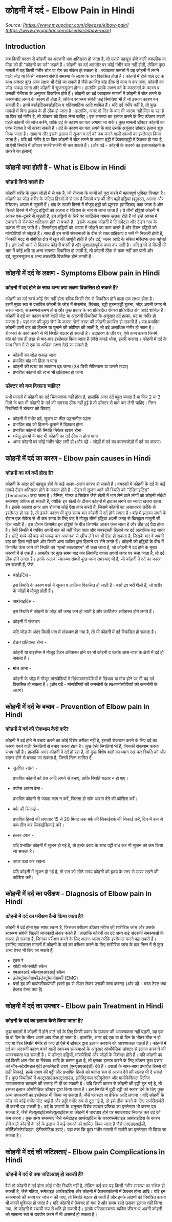 # कोहनी में दर्द - Elbow Pain in Hindi
_Source: [https://www.myupchar.com/disease/elbow-pain](https://www.myupchar.com/disease/elbow-pain)_

## Introduction
जब किसी कारण से कोहनी का अंदरुनी भाग क्षतिग्रस्त हो जाता है, तो उससे महसूस होने वाली तकलीफ या पीड़ा को ही "कोहनी का दर्द" कहते हैं। कोहनी का दर्द आमतौर पर कोई गंभीर बात नहीं होती, लेकिन कुछ मामलों में यह किसी गंभीर चोट या रोग का संकेत हो सकता है।
ज्यादातर मामलों में यह कोहनी में लगने वाली चोट या किसी स्वास्थ्य संबंधी समस्या के लक्षण के रूप विकसित होता है। कोहनी में होने वाले दर्द के साथ अक्सर कुछ अन्य लक्षण भी देखे जा सकते हैं जैसे प्रभावित बांह ठीक से काम न कर पाना, कोहनी का जोड़ अकड़ जाना और कोहनी में सूजनसूजन होना। हालांकि इसके लक्षण दर्द के कारणदर्द के कारण व उसकी गंभीरता के अनुसार विकसित होते हैं।
कोहनी का दर्द ज्यादातर मामलों में कोहनी में चोट लगने के कारणचोट लगने के कारण ही होता है, लेकिन स्वास्थ्य संबंधी कई स्थितियां भी हैं जो इसका कारण बन सकती हैं। इनमें बर्साइटिसबर्साइटिस व गठियागठिया आदि शामिल हैं। यदि दर्द गंभीर नहीं है, तो कुछ मामलों में बिना इलाज के ही ठीक हो जाता है। हालांकि, अगर दो दिन के बाद भी आराम नहीं मिल पा रहा है या फिर दर्द गंभीर है, तो डॉक्टर को दिखा लेना चाहिए।
इस समस्या का इलाज करने के लिए डॉक्टर सबसे पहले कोहनी की जांच करेंगे, ताकि दर्द के कारण का पता लगाया जा सके। कुछ मामलों डॉक्टर कोहनी का एक्स रेएक्स रे भी करवा सकते हैं। दर्द के कारण का पता लगने के बाद उसके अनुसार डॉक्टर इलाज शुरु किया जाता है। सामान्य तौर इसके इलाज में सूजन व दर्द को कम करने वाली दवाओं का इस्तेमाल किया जाता है। यदि दर्द गंभीर है या फिर कोहनी में चोट लगने के कारण हड्डी में फ्रैक्चरहड्डी में फ्रैक्चर हो गया है, तो ऐसी स्थिति में डॉक्टर सर्जरीसर्जरी भी कर सकते हैं।
(और पढ़ें - कोहनी के उतरने का इलाजकोहनी के उतरने का इलाज)

## कोहनी क्या होती है - What is Elbow in Hindi
### कोहनी किसे कहते हैं?
कोहनी शरीर के मुख्य जोड़ों में से एक है, जो रोजाना के कामों को पूरा करने में महत्वपूर्ण भूमिका निभाता है। कोहनी का जोड़ शरीर के जटिल हिस्सों में से एक है जिसमें बांह की तीन बड़ी हड्डियां (ह्यूमरस, अलना और रेडियस) आपस में जुड़ती हैं। बांह के ऊपरी हिस्से में मौजूद हड्डी को ह्यूमरस (प्रगंडिका) कहा जाता है और निचले हिस्से में मौजूद हड्डियों को अलना व रेडियस के नाम से जाना जाता है।
ये तीनों हड्डियां कोहनी में आकर एक-दूसरे से जुड़ती हैं, इन हड्डियों के सिरे पर कार्टिलेज नामक ऊतक होते हैं जो इन्हें आपस में टकराने से रोककर क्षतिग्रस्त होने से बचाते हैं। इसके अलावा कोहनी में लिगामेंट्स और टेंडन नाम के ऊतक भी पाए जाते हैं। लिगामेंट्स हड्डियों को आपस में जोड़ने का काम करते हैं और टेंडन हड्डियों को मांसपेशियों से जोड़ते हैं।
साथ ही इन सभी संरचनाओं के बीच से रक्त वाहिकाएं व नसें भी निकली होती हैं, जिनकी मदद से संबंधित क्षेत्र में खून की आपूर्ति होती है और दर्द, जलन आदि के संकेत मस्तिष्क तक पहुंचते हैं।
इन सभी भागों से मिलकर कोहनी बनती है और कुशलतापूर्वक काम कर पाती है। यदि इनमें से किसी भी भाग में कोई क्षति या अन्य समस्या विकसित हो जाती है, तो कोहनी ठीक से काम नहीं कर पाती और दर्द, सूजनसूजन व अन्य तकलीफें विकसित होने लगती हैं।

## कोहनी में दर्द के लक्षण - Symptoms Elbow pain in Hindi
### कोहनी में दर्द होने के साथ अन्य क्या लक्षण विकसित हो सकते हैं?
कोहनी का दर्द स्वयं कोई रोग नहीं होता बल्कि किसी रोग से विकसित होने वाला एक लक्षण होता है। इसमें मुख्य रूप से प्रभावित कोहनी के जोड़ में मोचमोच, खिंचाव, हड्डी टूटनाहड्डी टूटना, जोड़ अपनी जगह से सरक जाना, संक्रमणसंक्रमण होना और कुछ प्रकार के स्व प्रतिरक्षित रोगस्व प्रतिरक्षित रोग आदि शामिल हैं।
कोहनी में दर्द का कारण बनने वाली चोट या अंदरुनी स्थितियों के अनुसार दर्द हल्का, मंद या गंभीर हो सकता है। यहां तक की कुछ रोगों के कारण दोनों तरफ की कोहनी प्रभावित हो सकती हैं। जब प्रभावित कोहनी वाली बांह को हिलाने या घुमाने की कोशिश की जाती है, तो दर्द अत्यधिक गंभीर हो जाता है। रोजमर्रा के कार्य करने से भी स्थिति बदतर हो सकती है। उदाहरण के तौर पर, ऐसे काम करना जिनमें बांह को एक ही तरह से बार-बार इस्तेमाल किया जाता है (जैसे कपड़े धोना, इस्त्री करना)।
कोहनी में दर्द के साथ निम्न में से एक या अधिक लक्षण देखे जा सकते हैं:
- कोहनी का जोड़ अकड़ जाना
- प्रभावित बांह को हिला न पाना
- कोहनी की त्वचा का तापमान बढ़ जाना (38 डिग्री सेल्सियस या उससे ऊपर)
- प्रभावित कोहनी की त्वचा भी क्षतिग्रस्त हो जाना
### डॉक्टर को कब दिखाना चाहिए?
सभी मामलों में कोहनी का दर्द चिंताजनक नहीं होता है, हालांकि अगर दर्द बहुत ज्यादा है या फिर 2 या 3 दिनों के बाद भी कोहनी के दर्द की समस्या ठीक नहीं हुई है तो डॉक्टर से बात कर लेनी चाहिए। निम्न स्थितियों में डॉक्टर को दिखाएं:
- कोहनी में गंभीर दर्द, सूजन या नील पड़नानील पड़ना
- प्रभावित बांह को हिलाने-ढुलाने में दिक्कत होना
- प्रभावित कोहनी की स्थिति निरंतर खराब होना
- घरेलू उपायों के बाद भी कोहनी का दर्द ठीक न होना पाना
- अगर कोहनी पर कोई गंभीर चोट लगी हो
(और पढ़ें - जोड़ों में दर्द का कारणजोड़ों में दर्द का कारण)

## कोहनी में दर्द का कारण - Elbow pain causes in Hindi
### कोहनी का दर्द क्यों होता है?
कोहनी के अंदर दर्द महसूस होने के कई अलग-अलग कारण हो सकते हैं। वयस्कों में कोहनी के दर्द के कई मामले टेंडन क्षतिग्रस्त होने के कारण होते हैं। टेंडन में सूजन आने की स्थिति को “टेंडिनाइटिस” (Tendinitis) कहा जाता है।
टेनिस, गोल्फ व क्रिकेट जैसे खेलों में भाग लेने वाले लोगों को कोहनी संबंधी समस्याएं अधिक हो सकती हैं, क्योंकि इन खेलों के दौरान कोहनी में झटका लगने का ज्यादा खतरा रहता है। इसके अलावा अगर आप रोजाना कोई ऐसा काम करते हैं, जिसमें कोहनी का असाधारण तरीके से इस्तेमाल हो रहा है, तो इसके कारण भी कुछ समय बाद कोहनी में दर्द होने लगता है।
बांह में झटका लगने के दौरान एक सेकेंड से भी कम समय के लिए बांह में मौजूद तीनों हड्डियां अपनी जगह से बिलकुल मामूली सी हिल जाती हैं। इस दौरान लिगामेंट इन हड्डियों के बीच लिगामेंट आकर फंस जाता है और तीव्र दर्द पैदा होता है। ऐसी स्थिति में व्यक्ति अपनी बांह को नहीं हिला पाता और जबरदस्ती हिलाने पर दर्द अत्यधिक बढ़ जाता है। छोटे बच्चे की बांह को पकड़ कर अचानक से खींच लेने पर भी ऐसा हो सकता है, जिसके बाद वे अपनी बांह को हिला नहीं पाते और किसी अन्य व्यक्ति द्वारा हिलाने पर रोने लगते हैं।
कोहनी की हड्डियों के बीच में लिगामेंट फंस जाने की स्थिति को “एल्बो सबलक्शन” भी कहा जाता है, जो कोहनी में दर्द होने के मुख्य कारणों में से एक है। आमतौर पर कुछ समय बाद जब लिगामेंट वापस अपनी जगह पर चला जाता है, तो दर्द ठीक होने लगता है।
इनके अलावा स्वास्थ्य संबंधी कुछ अन्य समस्याएं भी हैं, जो कोहनी में दर्द का कारण बन सकती हैं, जैसे:
- बर्साइटिस -
	इस स्थिति के कारण बर्सा में सूजन व लालिमा विकसित हो जाती है। बर्सा द्रव भरी थैली हैं, जो शरीर के जोड़ों में मौजूद होती हैं।
- आर्थराइटिस -
	इस स्थिति में कोहनी के जोड़ की जगह कम हो जाती है और कार्टिलेज क्षतिग्रस्त होने लगते हैं।
- कोहनी में संक्रमण -
	यदि जोड़ के अंदर किसी भाग में संक्रमण हो गया है, तो भी कोहनी में दर्द विकसित हो सकता है।
- टेंडन क्षतिग्रस्त होना - 
	कोहनी या बाइसेप्स में मौजूद टेंडन क्षतिग्रस्त होने पर भी कोहनी व उसके आस-पास के क्षेत्रों में दर्द हो सकता है।
- मोच आना -
	कोहनी के जोड़ में मौजूद मांसपेशियों में खिंचावमांसपेशियों में खिंचाव या मोच होने पर भी यह दर्द विकसित हो सकता है।
(और पढ़ें - मांसपेशियों की कमजोरी के लक्षणमांसपेशियों की कमजोरी के लक्षण)

## कोहनी में दर्द के बचाव - Prevention of Elbow pain in Hindi
### कोहनी में दर्द की रोकथाम कैसे करें?
कोहनी में दर्द होने से बचाव करने का कोई विशेष तरीका नहीं है, इसकी रोकथाम करने के लिए दर्द का कारण बनने वाली स्थितियों से बचाव करना होता है। कुछ ऐसी स्थितियां भी हैं, जिनकी रोकथाम करना संभव नहीं है। हालांकि अगर कोहनी में दर्द हो रहा है, तो कुछ विशेष बातों का ध्यान रख कर स्थिति को और बदतर होने से बचाया जा सकता है, जिनमें निम्न शामिल हैं:
- सुरक्षित रखना -
	प्रभावित कोहनी को ठेस आदि लगने से बचाएं, ताकि स्थिति बदतर न हो पाए।
- पर्याप्त आराम देना -
	प्रभावित कोहनी से ज्यादा काम न करें, जितना हो सके आराम देने की कोशिश करें।
- बर्फ की सिकाई -
	प्रभावित हिस्से की लगातार 15 से 20 मिनट तक बर्फ की सिकाईबर्फ की सिकाई करें, दिन में कम से कम तीन बार सिकाईसिकाई करें।
- हल्का दबाव -
	यदि प्रभावित कोहनी में सूजन हो गई है, तो हल्के दबाव के साथ पट्टी बांध कर भी सूजन को कम किया जा सकता है।
- ऊपर उठा कर रखना
	यदि कोहनी में सूजन हो गई है, तो रात को सोते समय कोहनी को हृदय के स्तर से ऊपर रखने की कोशिश करें।

## कोहनी में दर्द का परीक्षण - Diagnosis of Elbow pain in Hindi
### कोहनी में दर्द का परीक्षण कैसे किया जाता है?
कोहनी में दर्द होना एक स्पष्ट लक्षण है, जिसका परीक्षण डॉक्टर मरीज की शारीरिक जांच और उसके स्वास्थ्य संबंधी पिछली जानकारी लेकर करते हैं। हालांकि कोहनी का दर्द अन्य कई अंदरुनी समस्याओं के कारण हो सकता है, जिनका परीक्षण करने के लिए अलग-अलग तरीके इस्तेमाल करने पड़ सकते हैं। इसलिए ज्यादातर मामलों में कोहनी के दर्द का परीक्षण करने के लिए शारीरिक जांच के बाद निम्न में से कुछ अन्य टेस्ट भी किए जा सकते हैं:
- एक्स रे
- सीटी स्कैनसीटी स्कैन
- एमआरआई स्कैनएमआरआई स्कैन
- इलेक्ट्रोमायोग्राफीइलेक्ट्रोमायोग्राफी (EMG)
- बर्सा द्रव की बायोप्सीबायोप्सी (बर्सा द्रव से सेंपल लेकर उसकी जांच करना)
(और पढ़ें - ब्लड टेस्ट क्या हैब्लड टेस्ट क्या है)

## कोहनी में दर्द का उपचार - Elbow pain Treatment in Hindi
### कोहनी के दर्द का इलाज कैसे किया जाता है?
कुछ मामलों में कोहनी में होने वाले दर्द के लिए किसी प्रकार के उपचार की आवश्यकता नहीं पड़ती, यह एक या दो दिन के भीतर अपने आप ठीक हो जाता है। हालांकि, अगर दर्द एक या दो दिन के भीतर ठीक न हो पाए या फिर स्थिति गंभीर हो जाए तो ऐसे में डॉक्टर द्वारा इलाज करवाने की आवश्यकता पड़ती है। कोहनी में दर्द का अंदरुनी कारण बनने वाली स्वास्थ्य समस्याओं के अनुसार ऑर्थोपेडिक डॉक्टर से इलाज करवाने की आवश्यकता पड़ सकती है। ये डॉक्टर हड्डियों, मांसपेशियों और जोड़ों के विशेषज्ञ होते हैं।
यदि कोहनी का दर्द किसी आम मोच या खिंचाव आदि के कारण हुआ है, तो इसका इलाज करने के लिए डॉक्टर कुछ प्रकार की नॉन-स्टेरॉयडल एंटी इन्फ्लेमेटरी दवाएं (एनएसएआईडी) देते हैं। दवाओं के साथ-साथ प्रभावित हिस्से की ठंडी सिकाई, हल्के दबाव की पट्टी और प्रभावित हिस्से को पर्याप्त रूप से आराम देने की सलाह भी दे सकते हैं। कुछ स्थितियों में अल्ट्रासाउंडअल्ट्रासाउंड, इलेक्ट्रिकल स्टीमुलेशन और मायोफेशियल रिलीज मसाजमसाज करवाने की सलाह भी दी जा सकती है।
यदि किसी कारण से कोहनी की हड्डी टूट गई है, तो इसका इलाज ऑर्थोपेडिक डॉक्टर द्वारा किया जाता है। इस स्थिति में टूटी हड्डी को सहारा देने के लिए कुछ अन्य उपकरणों का इस्तेमाल भी किया जा सकता है, जैसे प्लास्टर या ब्रेसिस आदि लगाना। यदि कोहनी के जोड़ को कोई गंभीर चोट आई है और हड्डी गंभीर रूप से टूट गई है, तो इसे ठीक करने के लिए सर्जरीसर्जरी भी करनी पड़ सकती है।
दर्द के कारणों के अनुसार विशेष उपचार प्रक्रिया का इस्तेमाल भी करना पड़ सकता है, जैसे सेल्यूलाइटिससेल्यूलाइटिस या कोहनी में घावघाव होने पर मवादमवाद निकाल कर दर्द को कम करना। कुछ अन्य समस्याएं जैसे रूमेटाइड आर्थराइटिस के कारणरूमेटाइड आर्थराइटिस के कारण होने वाले कोहनी के दर्द के इलाज में कई दवाओं को शामिल किया जाता है जैसे एनएसएआईडी, कोर्टिकोस्टेरॉयड्स, एंटीरूमेटिक दवाएं। यहां तक कि कुछ गंभीर मामलों में सर्जरी का इस्तेमाल भी किया जा सकता है।

## कोहनी में दर्द की जटिलताएं - Elbow pain Complications in Hindi
### कोहनी में दर्द से क्या जटिलताएं हो सकती हैं?
वैसे तो कोहनी में दर्द होना कोई गंभीर स्थिति नहीं है, लेकिन कई बार यह किसी गंभीर समस्या का संकेत हो सकती है, जैसे गठिया, रूमेटाइड आर्थराइटिस और कोहनी में फ्रैक्चरकोहनी में फ्रैक्चर होना आदि।
यदि इन समस्याओं की समय पर जांच न की जाए, तो स्थिति बदतर हो जाती है और इनके लक्षणों को नियंत्रित करना भी काफी मुश्किल हो जाता है।
यदि कोहनी में फ्रैक्चर हो गया है और समय रहते उसका इलाज नहीं किया गया, तो कोहनी में स्थायी रूप से क्षति हो सकती है। इसके परिणामस्वरूप व्यक्ति जीवनभर अपनी कोहनी को सामान्य रूप से उपयोग करने में भी असमर्थ हो सकता है।

